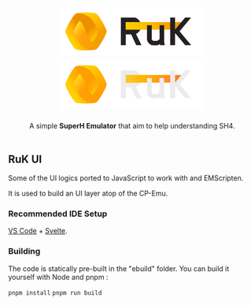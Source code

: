 <h1 align="center">
  <img src="docs/res/RuK.png#gh-light-mode-only" width="288px"/><br/>
  <img src="docs/res/RuK_dark.png#gh-dark-mode-only" width="288px"/><br/>
</h1>
<p align="center">A simple <b>SuperH Emulator</b> that aim to help understanding SH4.<br/><br/>

## RuK UI

Some of the UI logics ported to JavaScript to work with and EMScripten.

It is used to build an UI layer atop of the CP-Emu.


### Recommended IDE Setup

[VS Code](https://code.visualstudio.com/) + [Svelte](https://marketplace.visualstudio.com/items?itemName=svelte.svelte-vscode).

### Building 

The code is statically pre-built in the "ebuild" folder. You can build it yourself with
Node and pnpm :

`pnpm install`
`pnpm run build`
